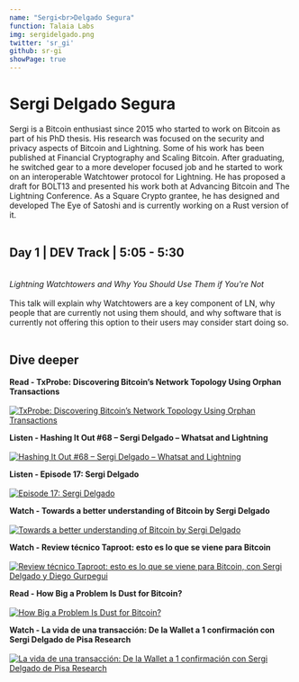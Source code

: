 ```yaml
---
name: "Sergi<br>Delgado Segura"
function: Talaia Labs
img: sergidelgado.png
twitter: 'sr_gi'
github: sr-gi
showPage: true
---
```


# Sergi Delgado Segura
 
Sergi is a Bitcoin enthusiast since 2015 who started to work on Bitcoin as part of his PhD thesis. His research was focused on the security and privacy aspects of Bitcoin and Lightning. Some of his work has been published at Financial Cryptography and Scaling Bitcoin. After graduating, he switched gear to a more developer focused job and he started to work on an interoperable Watchtower protocol for Lightning. He has proposed a draft for BOLT13 and presented his work both at Advancing Bitcoin and The Lightning Conference. As a Square Crypto grantee, he has designed and developed The Eye of Satoshi and is currently working on a Rust version of it.
<br><br>

## Day 1 | DEV Track | 5:05 - 5:30
<br>
<i>Lightning Watchtowers and Why You Should Use Them if You're Not</i><br><br>
This talk will explain why Watchtowers are a key component of LN, why people that are currently not using them should, and why software that is currently not offering this option to their users may consider start doing so.<br><br>

## Dive deeper


<div class="grid grid-cols-1 md:grid-cols-2 gap-5">
<div class="p-3 my-2">

**Read - TxProbe: Discovering Bitcoin’s Network Topology Using Orphan Transactions** <br><br>
[ ![TxProbe: Discovering Bitcoin’s Network Topology Using Orphan Transactions](/content/sergi_orphan.png)](https://arxiv.org/pdf/1812.00942.pdf/)
</div>

<div class="p-3 my-2">

**Listen - Hashing It Out #68 – Sergi Delgado – Whatsat and Lightning** <br><br>
[ ![Hashing It Out #68 – Sergi Delgado – Whatsat and Lightning](/content/sergi_hashing.png)](https://thebitcoinpodcast.com/hashing-it-out-68/)
</div>

<div class="p-3 my-2">

**Listen - Episode 17: Sergi Delgado** <br><br>
[ ![Episode 17: Sergi Delgado](/content/sergi_diaries.png)](https://anchor.fm/thehoneybadgerdiaries/episodes/Episode-17-Sergi-Delgado--Barcelona-CatalunyaSpain-eci59k/)
</div>

<div class="p-3 my-2">

**Watch - Towards a better understanding of Bitcoin by Sergi Delgado** <br><br>
[ ![Towards a better understanding of Bitcoin by Sergi Delgado](/content/sergi_understanding.png)](https://www.youtube.com/watch?v=kd1PVnB5HhA/)
</div>

<div class="p-3 my-2">

**Watch - Review técnico Taproot: esto es lo que se viene para Bitcoin** <br><br>
[ ![Review técnico Taproot: esto es lo que se viene para Bitcoin, con Sergi Delgado y Diego Gurpegui](/content/sergi_taproot.png)](https://www.youtube.com/watch?v=P__bE-mgAU4/)
</div>

<div class="p-3 my-2">

**Read - How Big a Problem Is Dust for Bitcoin?** <br><br>
[ ![How Big a Problem Is Dust for Bitcoin?](/content/sergi_dust.png)](https://medium.com/primalbase/how-big-a-problem-is-dust-for-bitcoin-ac3f76bf856b/)
</div>

<div class="p-3 my-2">

**Watch - La vida de una transacción: De la Wallet a 1 confirmación con Sergi Delgado de Pisa Research** <br><br>
[ ![La vida de una transacción: De la Wallet a 1 confirmación con Sergi Delgado de Pisa Research](/content/sergi_luna.png)](https://www.youtube.com/watch?v=XUmd4QM4Frk/)
</div>

</div>

<br>


